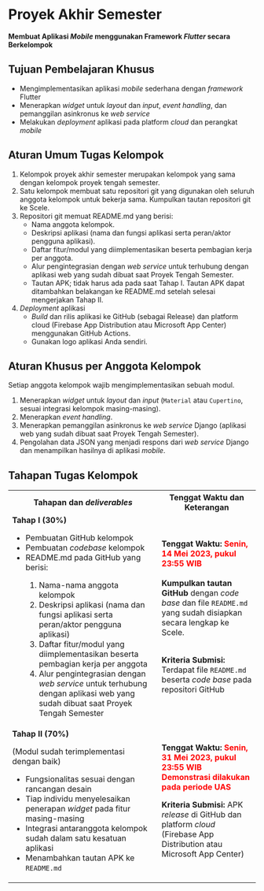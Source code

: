 # Proyek Akhir Semester

**Membuat Aplikasi *Mobile* menggunakan Framework *Flutter* secara Berkelompok**

## Tujuan Pembelajaran Khusus

- Mengimplementasikan aplikasi *mobile* sederhana dengan *framework* Flutter
- Menerapkan *widget* untuk *layout* dan *input*, *event handling*, dan pemanggilan asinkronus ke *web service*
- Melakukan *deployment* aplikasi pada platform *cloud* dan perangkat *mobile*

## Aturan Umum Tugas Kelompok

1. Kelompok proyek akhir semester merupakan kelompok yang sama dengan kelompok proyek tengah semester.
2. Satu kelompok membuat satu repositori git yang digunakan oleh seluruh anggota kelompok untuk bekerja sama. Kumpulkan tautan repositori git ke Scele.
3. Repositori git memuat README.md yang berisi:
    - Nama anggota kelompok.
    - Deskripsi aplikasi (nama dan fungsi aplikasi serta peran/aktor pengguna aplikasi).
    - Daftar fitur/modul yang diimplementasikan beserta pembagian kerja per anggota.
    - Alur pengintegrasian dengan *web service* untuk terhubung dengan aplikasi web yang sudah dibuat saat Proyek Tengah Semester.
    - Tautan APK; tidak harus ada pada saat Tahap I. Tautan APK dapat ditambahkan belakangan ke README.md setelah selesai mengerjakan Tahap II.
4. *Deployment* aplikasi
    - *Build* dan rilis aplikasi ke GitHub (sebagai Release) dan platform cloud (Firebase App Distribution atau Microsoft App Center) menggunakan GitHub Actions.
    - Gunakan logo aplikasi Anda sendiri.

## Aturan Khusus per Anggota Kelompok

Setiap anggota kelompok wajib mengimplementasikan sebuah modul.

1. Menerapkan *widget* untuk *layout* dan *input* (`Material` atau `Cupertino`, sesuai integrasi kelompok masing-masing).
2. Menerapkan *event handling*.
3. Menerapkan pemanggilan asinkronus ke *web service* Django (aplikasi web yang sudah dibuat saat Proyek Tengah Semester).
4. Pengolahan data JSON yang menjadi respons dari *web service* Django dan menampilkan hasilnya di aplikasi *mobile*.

## Tahapan Tugas Kelompok

<table>
    <tr>
        <th>Tahapan dan <em>deliverables</em></th>
        <th>Tenggat Waktu dan Keterangan</th>
    </tr>
    <tr>
        <td>
            <b>Tahap I (30%)</b>
            <ul>
                <li>Pembuatan GitHub kelompok</li>
                <li>Pembuatan <em>codebase</em> kelompok</li>
                <li>README.md pada GitHub yang berisi:</li>
                    <ol>
                        <li>Nama-nama anggota kelompok</li>
                        <li>Deskripsi aplikasi (nama dan fungsi aplikasi serta peran/aktor pengguna aplikasi)</li>
                        <li>Daftar fitur/modul yang diimplementasikan beserta pembagian kerja per anggota</li>
                        <li>Alur pengintegrasian dengan <em>web service</em> untuk terhubung dengan aplikasi web yang sudah dibuat saat Proyek Tengah Semester</li>
                    </ol>
            </ul>
        </td>
        <td>
            <b>Tenggat Waktu:</b>
            <b style="color:red;">Senin, 14 Mei 2023, pukul 23:55 WIB</b>
            <br />
            <br />
            <b>Kumpulkan tautan GitHub</b> dengan <em>code base</em> dan file <code>README.md</code> yang sudah disiapkan secara lengkap ke Scele.
            <br />
            <br />
            <p><b>Kriteria Submisi:</b> Terdapat file <code>README.md</code> beserta <em>code base</em> pada repositori GitHub</p>
        </td>
    </tr>
    <tr>
        <td>
            <b>Tahap II (70%)</b>
            <p>(Modul sudah terimplementasi dengan baik)</p>
            <ul>
                <li>Fungsionalitas sesuai dengan rancangan desain</li>
                <li>Tiap individu menyelesaikan penerapan <em>widget</em> pada fitur masing-masing</li>
                <li>Integrasi antaranggota kelompok sudah dalam satu kesatuan aplikasi</li>
                <li>Menambahkan tautan APK ke <code>README.md</code></li>
            </ul>
        </td>
        <td>
            <b>Tenggat Waktu:</b>
            <b style="color:red;">Senin, 31 Mei 2023, pukul 23:55 WIB</b>
            <br />
            <b style="color:red;">Demonstrasi dilakukan pada periode UAS</b>
            <br />
            <p><b>Kriteria Submisi:</b> APK <em>release</em> di GitHub dan platform <em>cloud</em> (Firebase App Distribution atau Microsoft App Center)</p>
        </td>
    </tr>
</table>

